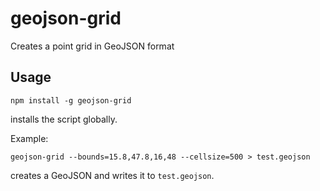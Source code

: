 # geojson-grid

Creates a point grid in GeoJSON format

## Usage

    npm install -g geojson-grid

installs the script globally.

Example:

    geojson-grid --bounds=15.8,47.8,16,48 --cellsize=500 > test.geojson

creates a GeoJSON and writes it to `test.geojson`.